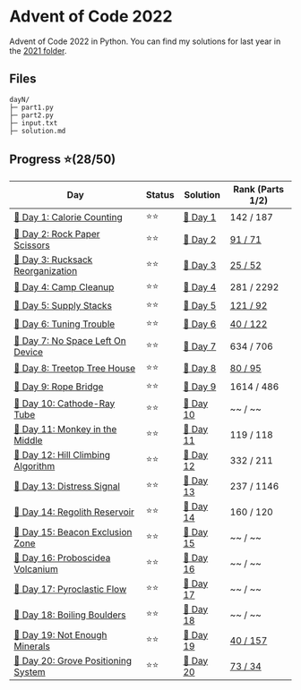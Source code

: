 # Advent of Code 2022
Advent of Code 2022 in Python. You can find my solutions for last year in the [2021 folder](/2021/README.md).

## Files
```
dayN/
├─ part1.py
├─ part2.py
├─ input.txt
├─ solution.md
```

## Progress ⭐(28/50)
| Day                                    | Status   | Solution                           | Rank (Parts 1/2)       |
| -----------                           | ---------| --------                            | ---------   |
| [🎄 Day 1: Calorie Counting](2022/day1)       | ⭐⭐    | [🎯 Day 1](2022/day1/solution.md)   | 142 / 187  |
| [🎄 Day 2: Rock Paper Scissors](2022/day2)    | ⭐⭐    | [🎯 Day 2](2022/day2/solution.md)   | [91 / 71](https://adventofcode.com/2022/leaderboard/day/2)  |
| [🎄 Day 3: Rucksack Reorganization](2022/day3) | ⭐⭐    | [🎯 Day 3](2022/day3/solution.md)  | [ 25 / 52](https://adventofcode.com/2022/leaderboard/day/3)  |
| [🎄 Day 4: Camp Cleanup](2022/day4) | ⭐⭐    | [🎯 Day 4](2022/day4/solution.md)  | 281 / 2292  |
| [🎄 Day 5: Supply Stacks](2022/day5) | ⭐⭐    | [🎯 Day 5](2022/day5/solution.md)  | [121 / 92](https://adventofcode.com/2022/leaderboard/day/5)  |
| [🎄 Day 6: Tuning Trouble](2022/day6) | ⭐⭐    | [🎯 Day 6](2022/day6/solution.md)  | [40 / 122](https://adventofcode.com/2022/leaderboard/day/6)  |
| [🎄 Day 7: No Space Left On Device](2022/day7) | ⭐⭐    | [🎯 Day 7](2022/day7/solution.md)  | 634 / 706 |
| [🎄 Day 8: Treetop Tree House](2022/day8) | ⭐⭐    | [🎯 Day 8](2022/day8/solution.md)  | [80 / 95](https://adventofcode.com/2022/leaderboard/day/8)  |
| [🎄 Day 9: Rope Bridge](2022/day9) | ⭐⭐    | [🎯 Day 9](2022/day9/solution.md)  | 1614 / 486 |
| [🎄 Day 10: Cathode-Ray Tube](2022/day10) | ⭐⭐    | [🎯 Day 10](2022/day10/solution.md)  | ~~ / ~~  |
| [🎄 Day 11: Monkey in the Middle](2022/day11) | ⭐⭐    | [🎯 Day 11](2022/day11/solution.md)  | 119 / 118  |
| [🎄 Day 12: Hill Climbing Algorithm](2022/day12) | ⭐⭐    | [🎯 Day 12](2022/day12/solution.md)  | 332 / 211  |
| [🎄 Day 13: Distress Signal](2022/day13) | ⭐⭐    | [🎯 Day 13](2022/day13/solution.md)  | 237 / 1146  |
| [🎄 Day 14: Regolith Reservoir](2022/day14) | ⭐⭐    | [🎯 Day 14](2022/day14/solution.md)  | 160 / 120  |
| [🎄 Day 15: Beacon Exclusion Zone](2022/day15) | ⭐⭐    | [🎯 Day 15](2022/day15/solution.md)  | ~~ / ~~  |
| [🎄 Day 16: Proboscidea Volcanium](2022/day16) | ⭐⭐    | [🎯 Day 16](2022/day16/solution.md)  | ~~ / ~~  |
| [🎄 Day 17: Pyroclastic Flow](2022/day17) | ⭐⭐    | [🎯 Day 17](2022/day17/solution.md)  | ~~ / ~~  |
| [🎄 Day 18: Boiling Boulders](2022/day18) | ⭐⭐    | [🎯 Day 18](2022/day18/solution.md)  | ~~ / ~~  |
| [🎄 Day 19: Not Enough Minerals](2022/day19) | ⭐⭐    | [🎯 Day 19](2022/day19/solution.md)  | [40 / 157](https://adventofcode.com/2022/leaderboard/day/19)  |
| [🎄 Day 20: Grove Positioning System](2022/day20) | ⭐⭐    | [🎯 Day 20](2022/day20/solution.md)  | [73 / 34](https://adventofcode.com/2022/leaderboard/day/20) |

